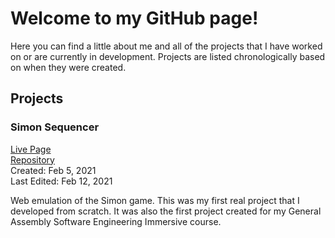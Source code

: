 # Welcome to my GitHub page!

Here you can find a little about me and all of the projects that I have worked on or are currently in development. Projects are listed chronologically based on when they were created.

## Projects

### Simon Sequencer
[Live Page](https://corwindickey.github.io/simon_sequencer/)  
[Repository](https://github.com/CorwinDickey/CorwinDickey.github.io/tree/main/simon_sequencer)  
Created: Feb 5, 2021  
Last Edited: Feb 12, 2021  

Web emulation of the Simon game. This was my first real project that I developed from scratch. It was also the first project created for my General Assembly Software Engineering Immersive course.
